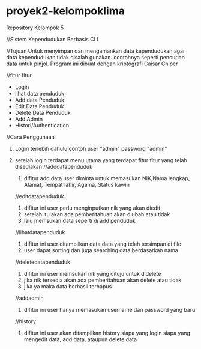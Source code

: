 # proyek2-kelompoklima
Repository Kelompok 5

//Sistem Kependudukan Berbasis CLI

//Tujuan
Untuk menyimpan dan mengamankan data kependudukan agar data kependudukan tidak disalah gunakan. contohnya seperti pencurian data untuk pinjol. 
Program ini dibuat dengan kriptografi Caisar Chiper

//fitur fitur
- Login
- lihat data penduduk
- Add data Penduduk
- Edit Data Penduduk
- Delete Data Penduduk
- Add Admin
- Histori/Authentication

 //Cara Penggunaan
 1. Login terlebih dahulu contoh user "admin" password "admin"
 2. setelah login terdapat menu utama yang terdapat fitur fitur yang telah disediakan
    //adddatapenduduk
    1. difitur add data user diminta untuk memasukan NIK,Nama lengkap, Alamat, Tempat lahir, Agama, Status kawin

    //editdatapenduduk
    1. difitur ini user perlu menginputkan nik yang akan diedit
    2. setelah itu akan ada pemberitahuan akan diubah atau tidak
    3. lalu memsukan data seperti di add penduduk
   
    //lihatdatapenduduk
    1. difitur ini user ditampilkan data data yang telah tersimpan di file
    2. user dapat sorting dan juga searching data berdasarkan nama
   
    //deletedatapenduduk
    1. difitur ini user memsukan nik yang dituju untuk didelete
    2. jika nik tersedia akan ada pemberitahuan akan delete atau tidak
    3. jika ya maka data berhasil terhapus
   
    //addadmin
    1. difitur ini user hanya memasukan username dan password yang baru
   
    //history
    1. difitur ini user akan ditampilkan history siapa yang login siapa yang mengedit data, add data, ataupun delete data
